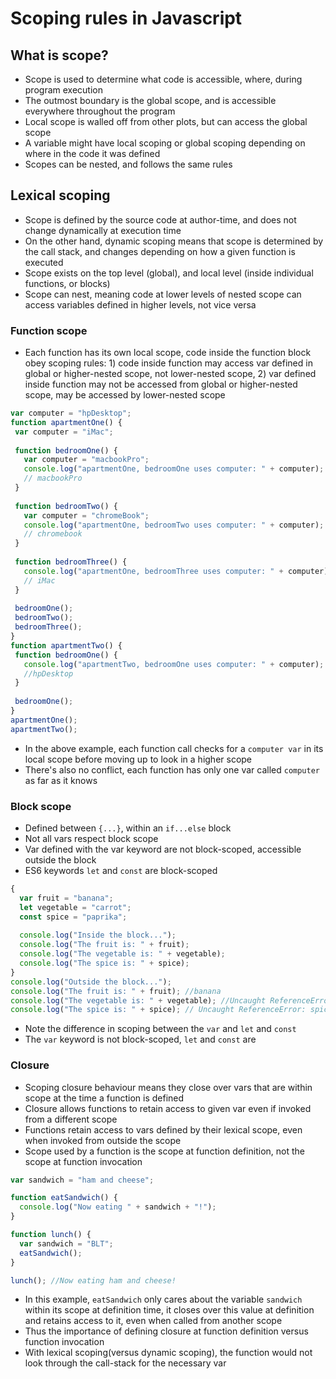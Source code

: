 # Scoping rules in Javascript

 ## What is scope?

 * Scope is used to determine what code is accessible, where, during program execution
 * The outmost boundary is the global scope, and is accessible everywhere throughout the program
 * Local scope is walled off from other plots, but can access the global scope
 * A variable might have local scoping or global scoping depending on where in the code it was defined
 * Scopes can be nested, and follows the same rules

 ## Lexical scoping
 * Scope is defined by the source code at author-time, and does not change dynamically at execution time
 * On the other hand, dynamic scoping means that scope is determined by the call stack, and changes depending on how a given function is executed
 * Scope exists on the top level (global), and local level (inside individual functions, or blocks)
 * Scope can nest, meaning code at lower levels of nested scope can access variables defined in higher levels, not vice versa

 ### Function scope
 * Each function has its own local scope, code inside the function block obey scoping rules: 1) code inside function may access var defined in global or higher-nested scope, not lower-nested scope, 2) var defined inside function may not be accessed from global or higher-nested scope, may be accessed by lower-nested scope

 ``` javascript
var computer = "hpDesktop";
function apartmentOne() {
  var computer = "iMac";
  
  function bedroomOne() {
    var computer = "macbookPro";
    console.log("apartmentOne, bedroomOne uses computer: " + computer);
    // macbookPro
  }
  
  function bedroomTwo() {
    var computer = "chromeBook";
    console.log("apartmentOne, bedroomTwo uses computer: " + computer);
    // chromebook
  }
  
  function bedroomThree() {
    console.log("apartmentOne, bedroomThree uses computer: " + computer);
    // iMac
  }
  
  bedroomOne();
  bedroomTwo();
  bedroomThree();
}
function apartmentTwo() {
  function bedroomOne() {
    console.log("apartmentTwo, bedroomOne uses computer: " + computer);
    //hpDesktop
  }
  
  bedroomOne();
}
apartmentOne();
apartmentTwo(); 
```

* In the above example, each function call checks for a `computer var` in its local scope before moving up to look in a higher scope
* There's also no conflict, each function has only one var called `computer` as far as it knows

 ### Block scope
* Defined between `{...}`, within an `if...else` block
* Not all vars respect block scope
* Var defined with the var keyword are not block-scoped, accessible outside the block
* ES6 keywords `let` and `const` are block-scoped

``` javascript
{
  var fruit = "banana";
  let vegetable = "carrot";
  const spice = "paprika";
  
  console.log("Inside the block...");
  console.log("The fruit is: " + fruit);
  console.log("The vegetable is: " + vegetable);
  console.log("The spice is: " + spice);
}
console.log("Outside the block...");
console.log("The fruit is: " + fruit); //banana
console.log("The vegetable is: " + vegetable); //Uncaught ReferenceError: vegetable is not defined
console.log("The spice is: " + spice); // Uncaught ReferenceError: spice is not defined
```
* Note the difference in scoping between the `var` and `let` and `const`
* The `var` keyword is not block-scoped, `let` and `const` are

 ### Closure
* Scoping closure behaviour means they close over vars that are within scope at the time a function is defined
* Closure allows functions to retain access to given var even if invoked from a different scope
* Functions retain access to vars defined by their lexical scope, even when invoked from outside the scope
* Scope used by a function is the scope at function definition, not the scope at function invocation

``` javascript
var sandwich = "ham and cheese";

function eatSandwich() {
  console.log("Now eating " + sandwich + "!");
}

function lunch() {
  var sandwich = "BLT";
  eatSandwich();
}

lunch(); //Now eating ham and cheese!
```
* In this example, `eatSandwich` only cares about the variable `sandwich` within its scope at definition time, it closes over this value at definition and retains access to it, even when called from another scope
* Thus the importance of defining closure at function definition versus function invocation
* With lexical scoping(versus dynamic scoping), the function would not look through the call-stack for the necessary var

